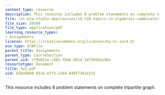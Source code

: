 ```yaml
---
content_type: resource
description: This resource includes 8 problem statements on complete tripartite graph.
file: /ol-ocw-studio-app/courses/18-318-topics-in-algebraic-combinatorics-spring-2006/bd8a980991c6eff32384049f7361e231_hw1.pdf
file_size: 58109
file_type: application/pdf
learning_resource_types:
- Assignments
license: https://creativecommons.org/licenses/by-nc-sa/4.0/
ocw_type: OCWFile
parent_title: Assignments
parent_type: CourseSection
parent_uid: cf9b921e-c883-f0e6-991d-1073699a190a
resourcetype: Document
title: hw1.pdf
uid: bd8a9809-91c6-eff3-2384-049f7361e231
---
```

This resource includes 8 problem statements on complete tripartite graph.